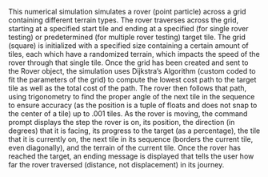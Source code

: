 This numerical simulation simulates a rover (point particle) across a grid containing different terrain types. The rover traverses across the grid, starting at a specified start tile and ending at a specified (for single rover testing) or predetermined (for multiple rover testing) target tile. The grid (square) is initialized with a specified size containing a certain amount of tiles, each which have a randomized terrain, which impacts the speed of the rover through that single tile. Once the grid has been created and sent to the Rover object, the simulation uses Dijkstra’s Algorithm (custom coded to fit the parameters of the grid) to compute the lowest cost path to the target tile as well as the total cost of the path. The rover then follows that path, using trigonometry to find the proper angle of the next tile in the sequence to ensure accuracy (as the position is a tuple of floats and does not snap to the center of a tile) up to .001 tiles. As the rover is moving, the command prompt displays the step the rover is on, its position, the direction (in degrees) that it is facing, its progress to the target (as a percentage), the tile that it is currently on, the next tile in its sequence (borders the current tile, even diagonally), and the terrain of the current tile. Once the rover has reached the target, an ending message is displayed that tells the user how far the rover traversed (distance, not displacement) in its journey.
